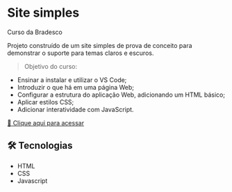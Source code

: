 # Site simples

Curso da Bradesco

Projeto construído de um site simples de prova de conceito para demonstrar o suporte para temas claros e escuros.

> Objetivo do curso:

- Ensinar a instalar e utilizar o VS Code;
- Introduzir o que há em uma página Web;
- Configurar a estrutura do aplicação Web, adicionando um HTML básico;
- Aplicar estilos CSS;
- Adicionar interatividade com JavaScript.

[🔗 Clique aqui para acessar](https://lineeiko.github.io/site-simples/)

## 🛠 Tecnologias

- HTML
- CSS
- Javascript

